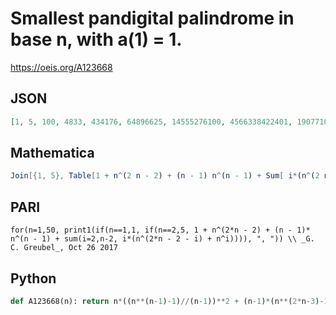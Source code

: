 # Smallest pandigital palindrome in base n, with a\(1\) \= 1\.
https://oeis.org/A123668
## JSON
```JSON
[1, 5, 100, 4833, 434176, 64896625, 14555276100, 4566338422401, 1907710008707584, 1023456789876543201, 685593403921020830500, 560806213771094855054689, 550049712286417194431060352]
```
## Mathematica
```Mathematica
Join[{1, 5}, Table[1 + n^(2 n - 2) + (n - 1) n^(n - 1) + Sum[ i*(n^(2 n - 2 - i) + n^i), {i, 2, n - 2}], {n, 3, 50}]] (* _G. C. Greubel_, Oct 26 2017 *)
```
## PARI
```PARI
for(n=1,50, print1(if(n==1,1, if(n==2,5, 1 + n^(2*n - 2) + (n - 1)* n^(n - 1) + sum(i=2,n-2, i*(n^(2*n - 2 - i) + n^i)))), ", ")) \\ _G. C. Greubel_, Oct 26 2017
```
## Python
```Python
def A123668(n): return n*((n**(n-1)-1)//(n-1))**2 + (n-1)*(n**(2*n-3)-1) if n>2 else 4*n-3 # _Chai Wah Wu_, Mar 18 2024
```
